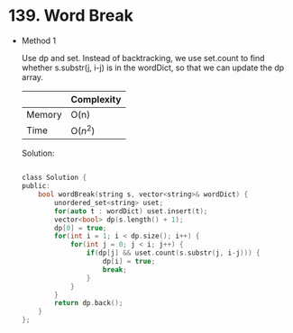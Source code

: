 # 139. Word Break
- Method 1

    Use dp and set. Instead of backtracking, we use set.count to find whether s.substr(j, i-j) is in the wordDict, so that we can update the dp array. 

    | |   Complexity  |
    | ----------- | ----------- | 
    |  Memory     | O(n) | 
    |      Time       |  O($n^2$) | 


    Solution:

    ``` h

    class Solution {
    public:
        bool wordBreak(string s, vector<string>& wordDict) {
            unordered_set<string> uset;
            for(auto t : wordDict) uset.insert(t);
            vector<bool> dp(s.length() + 1);
            dp[0] = true;
            for(int i = 1; i < dp.size(); i++) {
                for(int j = 0; j < i; j++) {
                    if(dp[j] && uset.count(s.substr(j, i-j))) {
                        dp[i] = true;
                        break;
                    }
                }
            }
            return dp.back();
        }
    };

    ```

<!-- - Method 2

    This is another method.

    | |   Complexity  |
    | ----------- | ----------- | 
    |  Memory     | O(n) | 
    |      Time       |  O(n) | 


    Solution:

    ``` h



    ```

- Additional Knowledge:
       
    Here are some additional knowledge.



<br> -->